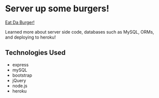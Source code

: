 # Server up some burgers!
[Eat Da Burger!](https://szoeke-burger-app.herokuapp.com/burgers)

Learned more about server side code, databases such as MySQL, ORMs, and deploying to heroku!

## Technologies Used
* express
* mySQL
* bootstrap
* jQuery
* node.js
* heroku
